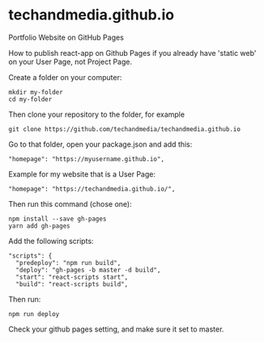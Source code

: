 # techandmedia.github.io
Portfolio Website on GitHub Pages

How to publish react-app on Github Pages if you already have 'static web' on your User Page, not Project Page.

Create a folder on your computer:
```
mkdir my-folder
cd my-folder
```

Then clone your repository to the folder, for example
```
git clone https://github.com/techandmedia/techandmedia.github.io
```
    
Go to that folder, open your package.json and add this:
```
"homepage": "https://myusername.github.io",
```

Example for my website that is a User Page:
```
"homepage": "https://techandmedia.github.io/",
```

Then run this command (chose one):
```
npm install --save gh-pages
yarn add gh-pages
```

Add the following scripts:
```
"scripts": {
  "predeploy": "npm run build",
  "deploy": "gh-pages -b master -d build",
  "start": "react-scripts start",
  "build": "react-scripts build",
```

Then run:
```
npm run deploy
```

Check your github pages setting, and make sure it set to master.
